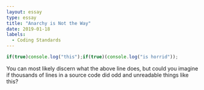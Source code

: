 ```yaml
---
layout: essay
type: essay
title: "Anarchy is Not the Way"
date: 2019-01-18
labels:
  - Coding Standards
---
```




```js
if(true)console.log("this");if(true)(console.log("is horrid"));
```

You can most likely discern what the above line does, but could you imagine if thousands of lines in a source code did odd and unreadable things like this?
  
  


